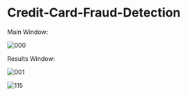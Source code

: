 # Credit-Card-Fraud-Detection

Main Window:

![000](https://github.com/user-attachments/assets/162108bd-728c-4c17-b788-7edfa4f38f94)

Results Window:

![001](https://github.com/user-attachments/assets/08928f3f-3fb2-47da-8006-191d93429f38)

![115](https://github.com/user-attachments/assets/1ea96489-87fc-473b-b3a1-d5a451556729)
